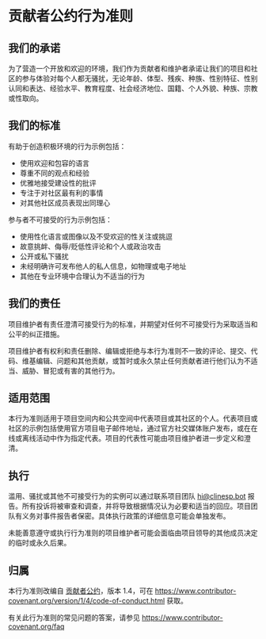 # 贡献者公约行为准则

## 我们的承诺

为了营造一个开放和欢迎的环境，我们作为贡献者和维护者承诺让我们的项目和社区的参与体验对每个人都无骚扰，无论年龄、体型、残疾、种族、性别特征、性别认同和表达、经验水平、教育程度、社会经济地位、国籍、个人外貌、种族、宗教或性取向。

## 我们的标准

有助于创造积极环境的行为示例包括：

- 使用欢迎和包容的语言
- 尊重不同的观点和经验
- 优雅地接受建设性的批评
- 专注于对社区最有利的事情
- 对其他社区成员表现出同理心

参与者不可接受的行为示例包括：

- 使用性化语言或图像以及不受欢迎的性关注或挑逗
- 故意挑衅、侮辱/贬低性评论和个人或政治攻击
- 公开或私下骚扰
- 未经明确许可发布他人的私人信息，如物理或电子地址
- 其他在专业环境中合理认为不适当的行为

## 我们的责任

项目维护者有责任澄清可接受行为的标准，并期望对任何不可接受行为采取适当和公平的纠正措施。

项目维护者有权利和责任删除、编辑或拒绝与本行为准则不一致的评论、提交、代码、维基编辑、问题和其他贡献，或暂时或永久禁止任何贡献者进行他们认为不适当、威胁、冒犯或有害的其他行为。

## 适用范围

本行为准则适用于项目空间内和公共空间中代表项目或其社区的个人。代表项目或社区的示例包括使用官方项目电子邮件地址，通过官方社交媒体账户发布，或在在线或离线活动中作为指定代表。项目的代表性可能由项目维护者进一步定义和澄清。

## 执行

滥用、骚扰或其他不可接受行为的实例可以通过联系项目团队 hi@clinesp.bot 报告。所有投诉将被审查和调查，并将导致根据情况认为必要和适当的回应。项目团队有义务对事件报告者保密。具体执行政策的详细信息可能会单独发布。

未能善意遵守或执行行为准则的项目维护者可能会面临由项目领导的其他成员决定的临时或永久后果。

## 归属

本行为准则改编自 [贡献者公约][主页]，版本 1.4，可在 https://www.contributor-covenant.org/version/1/4/code-of-conduct.html 获取。

[主页]: https://www.contributor-covenant.org

有关此行为准则的常见问题的答案，请参见 https://www.contributor-covenant.org/faq

